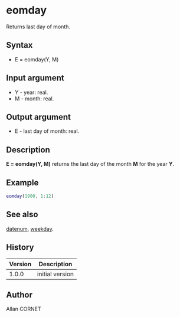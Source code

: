# eomday

Returns last day of month.

## Syntax

- E = eomday(Y, M)

## Input argument

- Y - year: real.
- M - month: real.

## Output argument

- E - last day of month: real.

## Description

  <p><b>E = eomday(Y, M)</b> returns the last day of the month <b>M</b> for the year <b>Y</b>.</p>

## Example

```matlab
eomday(1900, 1:12)
```

## See also

[datenum](datenum.md), [weekday](weekday.md).

## History

| Version | Description     |
| ------- | --------------- |
| 1.0.0   | initial version |

## Author

Allan CORNET
